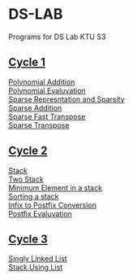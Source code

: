 # DS-LAB
Programs for DS Lab KTU S3
##  <a href=https://github.com/vigneshsnaik/DS-LAB/tree/main/cycle1>Cycle 1</a>
<a href=https://github.com/vigneshsnaik/DS-LAB/tree/main/cycle1/Codes/Polynomial_Addition.c>Polynomial Addition</a><br>
<a href=https://github.com/vigneshsnaik/DS-LAB/tree/main/cycle1/Codes/Polynomial_Evaluvation.c>Polynomial Evaluvation</a><br>
<a href=https://github.com/vigneshsnaik/DS-LAB/tree/main/cycle1/Codes/Sparse_Represntation_and_Sparsity.c>Sparse Represntation and Sparsity</a><br>
<a href=https://github.com/vigneshsnaik/DS-LAB/tree/main/cycle1/Codes/Sparse_Addition.c>Sparse Addition</a><br>
<a href=https://github.com/vigneshsnaik/DS-LAB/tree/main/cycle1/Codes/Sparse_Fast_Transpose.c>Sparse Fast Transpose</a><br>
<a href=https://github.com/vigneshsnaik/DS-LAB/tree/main/cycle1/Codes/Sparse_Transpose.c>Sparse Transpose</a><br>
##  <a href=https://github.com/vigneshsnaik/DS-LAB/tree/main/cycle2>Cycle 2</a>
<a href=https://github.com/vigneshsnaik/DS-LAB/tree/main/cycle2/Codes/Simple_Stack.c>Stack</a><br>
<a href=https://github.com/vigneshsnaik/DS-LAB/tree/main/cycle2/Codes/Two_Stack.c>Two Stack</a><br>
<a href=https://github.com/vigneshsnaik/DS-LAB/tree/main/cycle2/Codes/Min_Element.c>Minimum Element in a stack</a><br>
<a href=https://github.com/vigneshsnaik/DS-LAB/tree/main/cycle2/Codes/Sorted_Push.c>Sorting a stack</a><br>
<a href=https://github.com/vigneshsnaik/DS-LAB/tree/main/cycle2/Codes/Infix_to_postfix.c>Infix to Postfix Conversion</a><br>
<a href=https://github.com/vigneshsnaik/DS-LAB/tree/main/cycle2/Codes/Postfix_evaluvation.c>Postfix Evaluvation</a><br>
##  <a href=https://github.com/vigneshsnaik/DS-LAB/tree/main/cycle3>Cycle 3</a>
<a href=https://github.com/vigneshsnaik/DS-LAB/tree/main/cycle3/Codes/linkedlist.c>Singly Linked List</a><br>
<a href=https://github.com/vigneshsnaik/DS-LAB/tree/main/cycle3/Codes/Stack_Using_List.c>Stack Using List</a><br>
